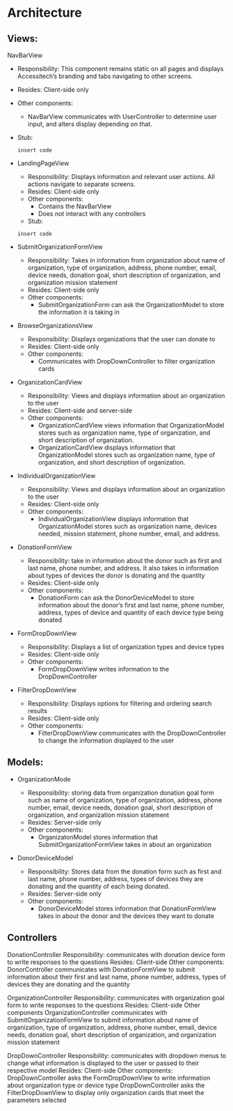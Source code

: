 # Architecture

## Views:

NavBarView
- Responsibility: This component remains static on all pages and displays Accessitech’s branding and tabs navigating to other screens.
- Resides: Client-side only
- Other components:
  - NavBarView communicates with UserController to determine user input, and alters display depending on that.
- Stub:
  ```
  insert code
  ```

- LandingPageView
  - Responsibility: Displays information and relevant user actions. All actions navigate to separate screens.
  - Resides: Client-side only
  - Other components:
    - Contains the NavBarView
    - Does not interact with any controllers
  - Stub:
  ```
  insert code
  ```

- SubmitOrganizationFormView
  - Responsibility: Takes in information from organization about name of organization, type of organization, address, phone number, email, device needs, donation goal, short description of organization, and organization mission statement
  - Resides: Client-side only
  - Other components:
    - SubmitOrganizationForm can ask the OrganizationModel to store the information it is taking in

- BrowseOrganizationsView
  - Responsibility: Displays organizations that the user can donate to
  - Resides: Client-side only
  - Other components:
    - Communicates with DropDownController to filter organization cards

- OrganizationCardView
  - Responsibility: Views and displays information about an organization to the user
  - Resides: Client-side and server-side
  - Other components:
    - OrganizationCardView views information that OrganizationModel stores such as organization name, type of organization, and short description of organization.
    - OrganizationCardView displays information that OrganizationModel stores such as organization name, type of organization, and short description of organization.

- IndividualOrganizationView
  - Responsibility: Views and displays information about an organization to the user
  - Resides: Client-side only
  - Other components:
    - IndividualOrganizationView displays information that OrganizationModel stores such as organization name, devices needed, mission statement, phone number, email, and address.

- DonationFormView
  - Responsibility: take in information about the donor such as first and last name, phone number, and address. It also takes in information about types of devices the donor is donating and the quantity
  - Resides: Client-side only
  - Other components:
    - DonationForm can ask the DonorDeviceModel to store information about the donor’s first and last name, phone number, address, types of device and quantity of each device type being donated

- FormDropDownView
  - Responsibility: Displays a list of organization types and device types
  - Resides: Client-side only
  - Other components:
    - FormDropDownView writes information to the DropDownController

- FilterDropDownView
  - Responsibility: Displays options for filtering and ordering search results
  - Resides: Client-side only
  - Other components:
    - FilterDropDownView communicates with the DropDownController to change the information displayed to the user


## Models:

- OrganizationMode
  - Responsibility: storing data from organization donation goal form such as name of organization, type of organization, address, phone number, email, device needs, donation goal, short description of organization, and organization mission statement
  - Resides: Server-side only
  - Other components:
    - OrganizatonModel stores information that SubmitOrganizationFormView takes in about an organization

- DonorDeviceModel
  - Responsibility: Stores data from the donation form such as first and last name, phone number, address, types of devices they are donating and the quantity of each being donated.
  - Resides: Server-side only
  - Other components:
    - DonorDeviceModel stores information that DonationFormView takes in about the donor and the devices they want to donate

## Controllers

DonationController
Responsibility: communicates with donation device form to write responses to the questions
Resides: Client-side
Other components:
DonorController communicates with DonationFormView to submit information about their first and last name, phone number, address, types of devices they are donating and the quantity

OrganizationController
Responsibility: communicates with organization goal form to write responses to the questions
Resides: Client-side
Other components
OrganizationController communicates with SubmitOrganizationFormView to submit information about name of organization, type of organization, address, phone number, email, device needs, donation goal, short description of organization, and organization mission statement

DropDownController
Responsibility: communicates with dropdown menus to change what information is displayed to the user or passed to their respective model
Resides: Client-side
Other components:
DropDownController asks the FormDropDownView to write information about organization type or device type
DropDownController asks the FilterDropDownView to display only organization cards that meet the parameters selected
